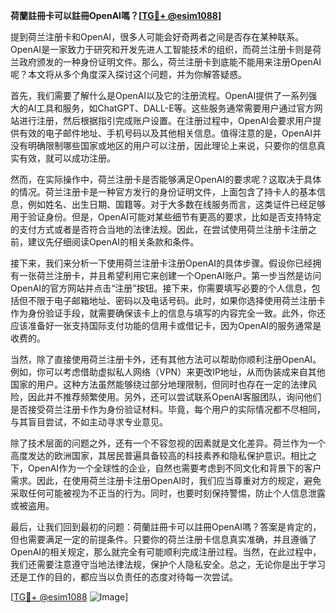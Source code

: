 **荷蘭註冊卡可以註冊OpenAI嗎？[[TG💪+ @esim1088](https://t.me/s/esim1088)]**

提到荷兰注册卡和OpenAI，很多人可能会好奇两者之间是否存在某种联系。OpenAI是一家致力于研究和开发先进人工智能技术的组织，而荷兰注册卡则是荷兰政府颁发的一种身份证明文件。那么，荷兰注册卡到底能不能用来注册OpenAI呢？本文将从多个角度深入探讨这个问题，并为你解答疑惑。

首先，我们需要了解什么是OpenAI以及它的注册流程。OpenAI提供了一系列强大的AI工具和服务，如ChatGPT、DALL-E等。这些服务通常需要用户通过官方网站进行注册，然后根据指引完成账户设置。在注册过程中，OpenAI会要求用户提供有效的电子邮件地址、手机号码以及其他相关信息。值得注意的是，OpenAI并没有明确限制哪些国家或地区的用户可以注册，因此理论上来说，只要你的信息真实有效，就可以成功注册。

然而，在实际操作中，荷兰注册卡是否能够满足OpenAI的要求呢？这取决于具体的情况。荷兰注册卡是一种官方发行的身份证明文件，上面包含了持卡人的基本信息，例如姓名、出生日期、国籍等。对于大多数在线服务而言，这类证件已经足够用于验证身份。但是，OpenAI可能对某些细节有更高的要求，比如是否支持特定的支付方式或者是否符合当地的法律法规。因此，在尝试使用荷兰注册卡注册之前，建议先仔细阅读OpenAI的相关条款和条件。

接下来，我们来分析一下使用荷兰注册卡注册OpenAI的具体步骤。假设你已经拥有一张荷兰注册卡，并且希望利用它来创建一个OpenAI账户。第一步当然是访问OpenAI的官方网站并点击“注册”按钮。接下来，你需要填写必要的个人信息，包括但不限于电子邮箱地址、密码以及电话号码。此时，如果你选择使用荷兰注册卡作为身份验证手段，就需要确保该卡上的信息与填写的内容完全一致。此外，你还应该准备好一张支持国际支付功能的信用卡或借记卡，因为OpenAI的服务通常是收费的。

当然，除了直接使用荷兰注册卡外，还有其他方法可以帮助你顺利注册OpenAI。例如，你可以考虑借助虚拟私人网络（VPN）来更改IP地址，从而伪装成来自其他国家的用户。这种方法虽然能够绕过部分地理限制，但同时也存在一定的法律风险，因此并不推荐频繁使用。另外，还可以尝试联系OpenAI客服团队，询问他们是否接受荷兰注册卡作为身份验证材料。毕竟，每个用户的实际情况都不尽相同，与其盲目尝试，不如主动寻求专业意见。

除了技术层面的问题之外，还有一个不容忽视的因素就是文化差异。荷兰作为一个高度发达的欧洲国家，其居民普遍具备较高的科技素养和隐私保护意识。相比之下，OpenAI作为一个全球性的企业，自然也需要考虑到不同文化和背景下的客户需求。因此，在使用荷兰注册卡注册OpenAI时，我们应当尊重对方的规定，避免采取任何可能被视为不正当的行为。同时，也要时刻保持警惕，防止个人信息泄露或被盗用。

最后，让我们回到最初的问题：荷蘭註冊卡可以註冊OpenAI嗎？答案是肯定的，但也需要满足一定的前提条件。只要你的荷兰注册卡信息真实准确，并且遵循了OpenAI的相关规定，那么就完全有可能顺利完成注册过程。当然，在此过程中，我们还需要注意遵守当地法律法规，保护个人隐私安全。总之，无论你是出于学习还是工作的目的，都应当以负责任的态度对待每一次尝试。

[[TG💪+ @esim1088](https://t.me/s/esim1088) ![Image](https://i.postimg.cc/4NQfJmqS/Snipaste-2025-05-13-00-14-12.png)]